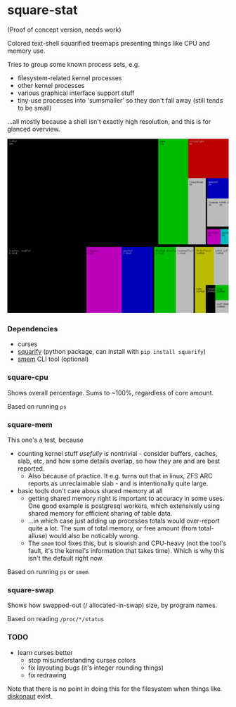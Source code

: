 # square-stat

(Proof of concept version, needs work)

Colored text-shell squarified treemaps presenting things like CPU and memory use.

Tries to group some known process sets, e.g. 
- filesystem-related kernel processes
- other kernel processes
- various graphical interface support stuff 
- tiny-use processes into 'sumsmaller' so they don't fall away (still tends to be small)

...all mostly because a shell isn't exactly high resolution, and this is for glanced overview.

![CPU and memory, split in tmux](/screenshots/squarestuff.png?raw=true)


### Dependencies
- curses
- [squarify](https://github.com/laserson/squarify) (python package, can install with `pip install squarify`)   
- [smem](https://www.selenic.com/smem/) CLI tool (optional)


### square-cpu

Shows overall percentage. Sums to ~100%, regardless of core amount.

Based on running `ps`


### square-mem

This one's a test, because
- counting kernel stuff *usefully* is nontrivial - consider buffers, caches, slab, etc, and how some details overlap, so how they are and are best reported. 
  - Also because of practice.  It e.g. turns out that in linux, ZFS ARC reports as unreclaimable slab - and is intentionally quite large.
- basic tools don't care abous shared memory at all
  - getting shared memory right is important to accuracy in some uses. One good example is postgresql workers, which extensively using shared memory for efficient sharing of table data.
  - ...in which case just adding up processes totals would over-report quite a lot. The sum of total memory, or free amount (from total-alluse) would also be noticably wrong.
  - The `smem` tool fixes this, but is slowish and CPU-heavy (not the tool's fault, it's the kernel's information that takes time). Which is why this isn't the default right now.

Based on running `ps` or `smem`


### square-swap

Shows how swapped-out (/ allocated-in-swap) size, by program names.

Based on reading `/proc/*/status`


### TODO
- learn curses better
    - stop misunderstanding curses colors
    - fix layouting bugs (it's integer rounding things)
    - fix redrawing

Note that there is no point in doing this for the filesystem when things like [diskonaut](https://github.com/imsnif/diskonaut) exist.
